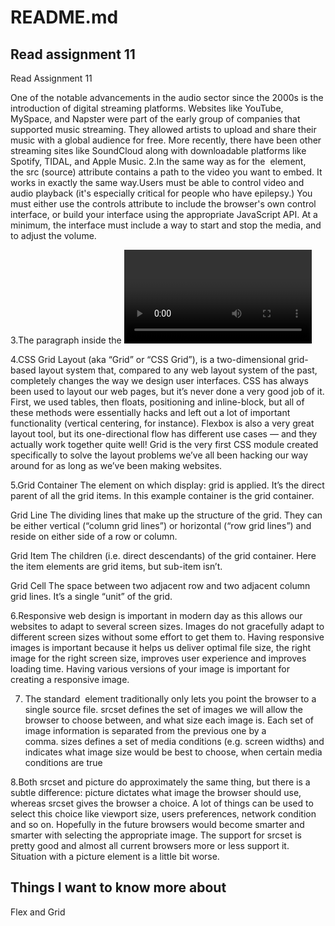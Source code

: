# README.md

## Read assignment 11

Read Assignment 11

One of the notable advancements in the audio sector since the 2000s is the introduction of digital streaming platforms. Websites like YouTube, MySpace, and Napster were part of the early group of companies that supported music streaming. They allowed artists to upload and share their music with a global audience for free. More recently, there have been other streaming sites like SoundCloud along with downloadable platforms like Spotify, TIDAL, and Apple Music.
2.In the same way as for the <img> element, the src (source) attribute contains a path to the  	video you want to embed. It works in exactly the same way.Users must be able to control video and audio playback (it's especially critical for people who have epilepsy.) You must either use the controls attribute to include the browser's own control interface, or build your interface using the appropriate JavaScript API. At a minimum, the interface must include a way to start and stop the media, and to adjust the volume.


3.The paragraph inside the <video> tags
This is called fallback content — this will be displayed if the browser accessing the page doesn't support the <video> element, allowing us to provide a fallback for older browsers. This can be anything you like; in this case, we've provided a direct link to the video file, so the user can at least access it some way regardless of what browser they are using.

4.CSS Grid Layout (aka “Grid” or “CSS Grid”), is a two-dimensional grid-based layout system that, compared to any web layout system of the past, completely changes the way we design user interfaces. CSS has always been used to layout our web pages, but it’s never done a very good job of it. First, we used tables, then floats, positioning and inline-block, but all of these methods were essentially hacks and left out a lot of important functionality (vertical centering, for instance). Flexbox is also a very great layout tool, but its one-directional flow has different use cases — and they actually work together quite well! Grid is the very first CSS module created specifically to solve the layout problems we’ve all been hacking our way around for as long as we’ve been making websites.

5.Grid Container
The element on which display: grid is applied. It’s the direct parent of all the grid items. In this example container is the grid container.

Grid Line
The dividing lines that make up the structure of the grid. They can be either vertical (“column grid lines”) or horizontal (“row grid lines”) and reside on either side of a row or column.

Grid Item
The children (i.e. direct descendants) of the grid container. Here the item elements are grid items, but sub-item isn’t.

Grid Cell
The space between two adjacent row and two adjacent column grid lines. It’s a single “unit” of the grid. 

6.Responsive web design is important in modern day as this allows our websites to adapt to several screen sizes.
Images do not gracefully adapt to different screen sizes without some effort to get them to.	Having responsive images is important because it helps us deliver optimal file size, the right image for the right screen size, improves user experience and improves loading time.	Having various versions of your image is important for creating a responsive image.

7. The standard <img> element traditionally only lets you point the browser to a single source file. srcset defines the set of images we will allow the browser to choose between, and what size each image is. Each set of image information is separated from the previous one by a comma. sizes defines a set of media conditions (e.g. screen widths) and indicates what image size would be best to choose, when certain media conditions are true

8.Both srcset and picture do approximately the same thing, but there is a subtle difference:
picture dictates what image the browser should use, whereas
srcset gives the browser a choice. A lot of things can be used to select this choice like viewport size, users preferences, network condition and so on. Hopefully in the future browsers would become smarter and smarter with selecting the appropriate image.
The support for srcset is pretty good and almost all current browsers more or less support it. Situation with a picture element is a little bit worse.

## Things I want to know more about

Flex and Grid